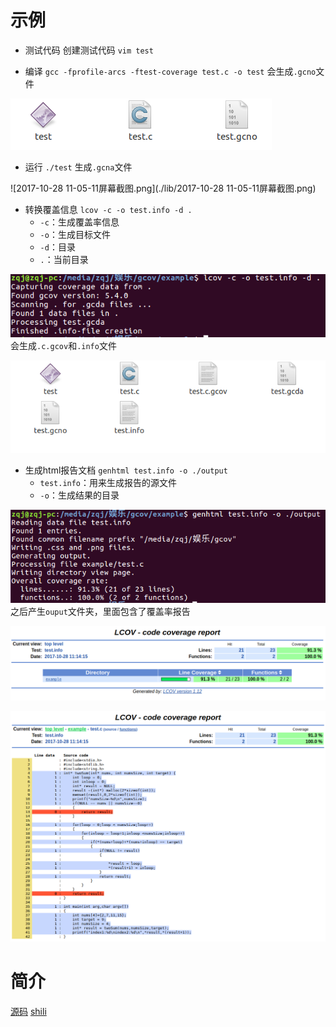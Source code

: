 # 示例
- 测试代码
创建测试代码 `vim test`

- 编译
`gcc -fprofile-arcs -ftest-coverage test.c -o test`
会生成`.gcno`文件


![gcno.png](./lib/gcno.png)

- 运行
`./test`
生成`.gcna`文件

![2017-10-28 11-05-11屏幕截图.png](./lib/2017-10-28 11-05-11屏幕截图.png)

- 转换覆盖信息
`lcov -c -o test.info -d .`
	- `-c`：生成覆盖率信息
	- `-o`：生成目标文件
	- `-d`：目录
	- `.`：当前目录


![fugailv.png](./lib//fugailv.png)
会生成`.c.gcov`和`.info`文件

![info.png](./lib//info.png)

- 生成html报告文档
`genhtml test.info -o ./output`
	- `test.info`：用来生成报告的源文件
	- `-o`：生成结果的目录

![shengcheng.png](./lib//shengcheng.png)
之后产生`ouput`文件夹，里面包含了覆盖率报告

![baogao.png](./lib//baogao.png)

![daiam.png](./lib//daiam.png)

# 简介
[源码](./SourceCode/gcc.c)
[shili](#示例)